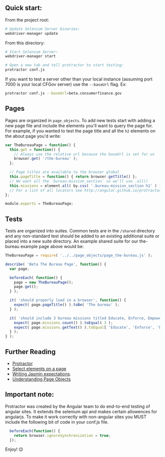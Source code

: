 ## Quick start:

From the project root:

```sh
# Update Selenium Server binaries:
webdriver-manager update
```

From this directory:

```sh
# Start Selenium Server:
webdriver-manager start

# Open a new tab and tell protractor to start testing:
protractor conf.js
```

If you want to test a server other than your local instance (assuming port 7000 is your local CFGov server) use the `--baseUrl` flag. Ex:

```sh
protractor conf.js --baseUrl=beta.consumerfinance.gov
```

## Pages

Pages are organized in `page_objects`. To add new tests start with adding a new page file and include the elements you'll want to query the page for. For example, if you wanted to test the page title and all the `h2` elements on the about page you'd write:

```js
var TheBureauPage = function() {
  this.get = function() {
    // Always use the relative url because the baseUrl is set for us
    browser.get( '/the-bureau' );
  };

  // Page titles are available to the browser global
  this.pageTitle = function() { return browser.getTitle() };
  // We want all the `bureau-mission_section` so we'll use .all()
  this.missions = element.all( by.css( '.bureau-mission_section h1' ) );
  // For a list of all locators see http://angular.github.io/protractor/#/api?view=webdriver.By
};

module.exports = TheBureauPage;
```

## Tests

Tests are organized into suites. Common tests are in the `/shared` directory and any non-standard test should be added to an existing additional suite or placed into a new suite directory. An example shared suite for our the-bureau example page above would be:

```js
TheBureauPage = require( '../../page_objects/page_the-bureau.js' );

describe( 'Beta The Bureau Page', function() {
  var page;

  beforeEach( function() {
    page = new TheBureauPage();
    page.get();
  } );

  it( 'should properly load in a browser', function() {
    expect( page.pageTitle() ).toBe( 'The bureau' );
  } );

  it( 'should include 3 bureau missions titled Educate, Enforce, Empower', function() {
    expect( page.missions.count() ).toEqual( 3 );
    expect( page.missions.getText() ).toEqual[ 'Educate', 'Enforce', 'Empower' ];
  } );
} );
```

## Further Reading

- [Protractor](http://angular.github.io/protractor/#/)
- [Select elements on a page](http://www.seleniumhq.org/docs/03_webdriver.jsp#locating-ui-elements-webelements)
- [Writing Jasmin expectations](http://jasmine.github.io/2.0/introduction.html#section-Expectations).
- [Understanding Page Objects](http://www.thoughtworks.com/insights/blog/using-page-objects-overcome-protractors-shortcomings)

## Important note:

Protractor was created by the Angular team to do end-to-end testing of angular sites. It extends the selenium api and makes certain allowences for angularjs. To make it work correctly with non-angular sites you MUST include the following bit of code in your conf.js file.

```js
  beforeEach(function() {
    return browser.ignoreSynchronization = true;
  });
```

Enjoy! :relieved:
